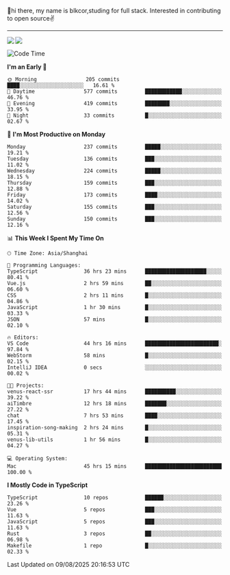 👋hi there, my name is blkcor,studing for full stack.
Interested in contributing to open source✌️

<hr/>

![](https://github-readme-stats.vercel.app/api?username=blkcor)
<a href="https://github.com/blkcor/github-readme-stats">
    <img align="left" src="https://github-readme-stats.vercel.app/api/top-langs/?username=blkcor&hide=jupyter%20notebook,shaderlab,tex,c%23&langs_count=9" />
</a>


<!--START_SECTION:waka-->
![Code Time](http://img.shields.io/badge/Code%20Time-2%2C371%20hrs%2019%20mins-blue)

**I'm an Early 🐤** 

```text
🌞 Morning                205 commits         ████░░░░░░░░░░░░░░░░░░░░░   16.61 % 
🌆 Daytime                577 commits         ████████████░░░░░░░░░░░░░   46.76 % 
🌃 Evening                419 commits         ████████░░░░░░░░░░░░░░░░░   33.95 % 
🌙 Night                  33 commits          █░░░░░░░░░░░░░░░░░░░░░░░░   02.67 % 
```
📅 **I'm Most Productive on Monday** 

```text
Monday                   237 commits         █████░░░░░░░░░░░░░░░░░░░░   19.21 % 
Tuesday                  136 commits         ███░░░░░░░░░░░░░░░░░░░░░░   11.02 % 
Wednesday                224 commits         █████░░░░░░░░░░░░░░░░░░░░   18.15 % 
Thursday                 159 commits         ███░░░░░░░░░░░░░░░░░░░░░░   12.88 % 
Friday                   173 commits         ████░░░░░░░░░░░░░░░░░░░░░   14.02 % 
Saturday                 155 commits         ███░░░░░░░░░░░░░░░░░░░░░░   12.56 % 
Sunday                   150 commits         ███░░░░░░░░░░░░░░░░░░░░░░   12.16 % 
```


📊 **This Week I Spent My Time On** 

```text
🕑︎ Time Zone: Asia/Shanghai

💬 Programming Languages: 
TypeScript               36 hrs 23 mins      ████████████████████░░░░░   80.41 % 
Vue.js                   2 hrs 59 mins       ██░░░░░░░░░░░░░░░░░░░░░░░   06.60 % 
CSS                      2 hrs 11 mins       █░░░░░░░░░░░░░░░░░░░░░░░░   04.86 % 
JavaScript               1 hr 30 mins        █░░░░░░░░░░░░░░░░░░░░░░░░   03.33 % 
JSON                     57 mins             █░░░░░░░░░░░░░░░░░░░░░░░░   02.10 % 

🔥 Editors: 
VS Code                  44 hrs 16 mins      ████████████████████████░   97.84 % 
WebStorm                 58 mins             █░░░░░░░░░░░░░░░░░░░░░░░░   02.15 % 
IntelliJ IDEA            0 secs              ░░░░░░░░░░░░░░░░░░░░░░░░░   00.02 % 

🐱‍💻 Projects: 
venus-react-ssr          17 hrs 44 mins      ██████████░░░░░░░░░░░░░░░   39.22 % 
aiTimbre                 12 hrs 18 mins      ███████░░░░░░░░░░░░░░░░░░   27.22 % 
chat                     7 hrs 53 mins       ████░░░░░░░░░░░░░░░░░░░░░   17.45 % 
inspiration-song-making  2 hrs 24 mins       █░░░░░░░░░░░░░░░░░░░░░░░░   05.31 % 
venus-lib-utils          1 hr 56 mins        █░░░░░░░░░░░░░░░░░░░░░░░░   04.27 % 

💻 Operating System: 
Mac                      45 hrs 15 mins      █████████████████████████   100.00 % 
```

**I Mostly Code in TypeScript** 

```text
TypeScript               10 repos            ██████░░░░░░░░░░░░░░░░░░░   23.26 % 
Vue                      5 repos             ███░░░░░░░░░░░░░░░░░░░░░░   11.63 % 
JavaScript               5 repos             ███░░░░░░░░░░░░░░░░░░░░░░   11.63 % 
Rust                     3 repos             ██░░░░░░░░░░░░░░░░░░░░░░░   06.98 % 
Makefile                 1 repo              █░░░░░░░░░░░░░░░░░░░░░░░░   02.33 % 
```




 Last Updated on 09/08/2025 20:16:53 UTC
<!--END_SECTION:waka-->


